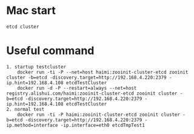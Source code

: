 # Mac start

    etcd cluster

# Useful command

    1. startup testcluster
        docker run -ti -P --net=host haimi:zooinit-cluster-etcd zooinit cluster -b=etcd -discovery.target=http://192.168.4.220:2379 -ip.hint=192.168.4.108 etcdTestCluster
        docker run -d -P --restart=always --net=host registry.alishui.com/haimi:zooinit-cluster-etcd zooinit cluster -b=etcd -discovery.target=http://192.168.4.220:2379 -ip.hint=192.168.4.108 etcdTestCluster
    2. normal test
        docker run -ti -P haimi:zooinit-cluster-etcd zooinit cluster -b=etcd -discovery.target=http://192.168.4.220:2379 -ip.method=interface -ip.interface=eth0 etcdTmpTest1

